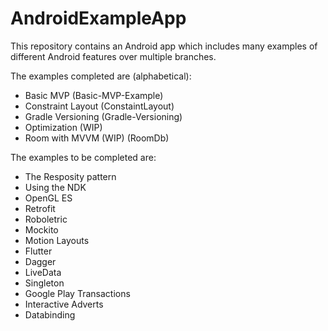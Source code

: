 # AndroidExampleApp
This repository contains an Android app which includes many examples of different Android features over multiple branches.

The examples completed are (alphabetical):
- Basic MVP (Basic-MVP-Example)
- Constraint Layout (ConstaintLayout)
- Gradle Versioning (Gradle-Versioning)
- Optimization (WIP)
- Room with MVVM (WIP) (RoomDb)

The examples to be completed are:
- The Resposity pattern
- Using the NDK 
- OpenGL ES
- Retrofit
- Roboletric
- Mockito
- Motion Layouts
- Flutter
- Dagger
- LiveData
- Singleton
- Google Play Transactions
- Interactive Adverts
- Databinding
